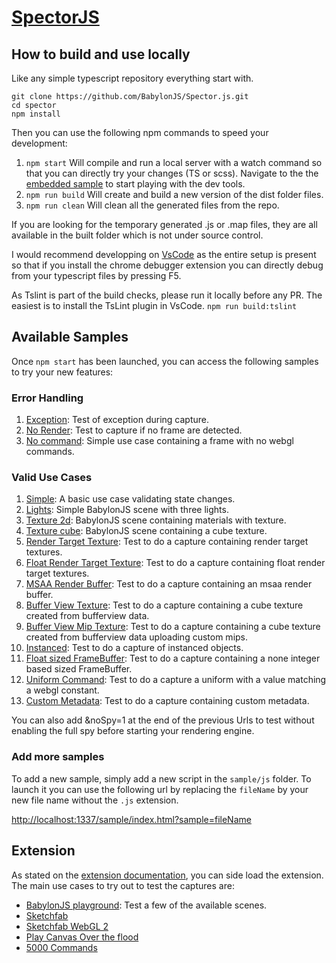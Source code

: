 [SpectorJS](../readme.md)
=========

## How to build and use locally
Like any simple typescript repository everything start with.

```
git clone https://github.com/BabylonJS/Spector.js.git
cd spector
npm install
```

Then you can use the following npm commands to speed your development:
1. ```npm start``` Will compile and run a local server with a watch command so that you can directly try your changes (TS or scss). Navigate to the the [embedded sample](http://localhost:1337/sample/index.html) to start playing with the dev tools.
2. ```npm run build``` Will create and build a new version of the dist folder files.
3. ```npm run clean``` Will clean all the generated files from the repo.

If you are looking for the temporary generated .js or .map files, they are all available in the built folder which is not under source control.

I would recommend developping on [VsCode](https://code.visualstudio.com/) as the entire setup is present so that if you install the chrome debugger extension you can directly debug from your typescript files by pressing F5.

As Tslint is part of the build checks, please run it locally before any PR. The easiest is to install the TsLint plugin in VsCode.
```npm run build:tslint```

## Available Samples
Once ```npm start``` has been launched, you can access the following samples to try your new features:

### Error Handling
1. [Exception](http://localhost:1337/sample/index.html?sample=lightsException): Test of exception during capture.
2. [No Render](http://localhost:1337/sample/index.html?sample=lightsNoRender): Test to capture if no frame are detected.
3. [No command](http://localhost:1337/sample/index.html?sample=simpleNoCommand): Simple use case containing a frame with no webgl commands.

### Valid Use Cases
1. [Simple](http://localhost:1337/sample/index.html?sample=simple): A basic use case validating state changes.
2. [Lights](http://localhost:1337/sample/index.html?sample=lights): Simple BabylonJS scene with three lights.
3. [Texture 2d](http://localhost:1337/sample/index.html?sample=texture2d): BabylonJS scene containing materials with texture.
4. [Texture cube](http://localhost:1337/sample/index.html?sample=textureCube): BabylonJS scene containing a cube texture.
5. [Render Target Texture](http://localhost:1337/sample/index.html?sample=renderTargetTexture): Test to do a capture containing render target textures.
6. [Float Render Target Texture](http://localhost:1337/sample/index.html?sample=floatRenderTargetTexture): Test to do a capture containing float render target textures.
7. [MSAA Render Buffer](http://localhost:1337/sample/index.html?sample=msaaRenderBuffer): Test to do a capture containing an msaa render buffer.
8. [Buffer View Texture](http://localhost:1337/sample/index.html?sample=bufferViewTexture): Test to do a capture containing a cube texture created from bufferview data.
9. [Buffer View Mip Texture](http://localhost:1337/sample/index.html?sample=bufferViewMipTexture): Test to do a capture containing a cube texture created from bufferview data uploading custom mips.
10. [Instanced](http://localhost:1337/sample/index.html?sample=instanced): Test to do a capture of instanced objects.
11. [Float sized FrameBuffer](http://localhost:1337/sample/index.html?sample=floatSizedFrameBuffer): Test to do a capture containing a none integer based sized FrameBuffer.
12. [Uniform Command](http://localhost:1337/sample/index.html?sample=uniformCommand): Test to do a capture a uniform with a value matching a webgl constant.
13. [Custom Metadata](http://localhost:1337/sample/index.html?sample=customMetadata): Test to do a capture containing custom metadata.

You can also add &noSpy=1 at the end of the previous Urls to test without enabling the full spy before starting your rendering engine.

### Add more samples
To add a new sample, simply add a new script in the ```sample/js``` folder. To launch it you can use the following url by replacing the ```fileName``` by your new file name without the ```.js``` extension.

[http://localhost:1337/sample/index.html?sample=fileName](http://localhost:1337/sample/index.html?sample=fileName)

## Extension
As stated on the [extension documentation](extension.md), you can side load the extension. The main use cases to try out to test the captures are:

- [BabylonJS playground](http://www.babylonjs-playground.com/): Test a few of the available scenes.
- [Sketchfab](https://sketchfab.com/models/09f6d0e4d611421bbd53d35f1ef013ec)
- [Sketchfab WebGL 2](https://sketchfab.com/models/4d9f1a93a4a04b08aec30a8f2f9c6fa2?webgl2=1)
- [Play Canvas Over the flood](https://playcanv.as/e/p/44MRmJRU/)
- [5000 Commands](http://marcinignac.com/experiments/deferred-rendering/demo/)